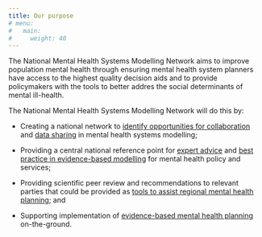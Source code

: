 ```yaml
---
title: Our purpose
# menu:
#   main:
#     weight: 40
---
```


The National Mental Health Systems Modelling Network aims to improve population mental health through ensuring mental health system planners have access to the highest quality decision aids and to provide policymakers with the tools to better addres the social determinants of mental ill-health.

The National Mental Health Systems Modelling Network will do this by:

- Creating a national network to [identify opportunities for collaboration](/blog/resources/planner-resources/) and [data sharing](/blog/resources/modeller-resources/open-code-and-data/) in mental health systems modelling;

- Providing a central national reference point for [expert advice](/members/) and [best practice in evidence-based modelling](/blog/resources/modeller-resources/) for mental health policy and services;

- Providing scientific peer review and recommendations to relevant parties that could be provided as [tools to assist regional mental health planning](/blog/our-work/decision-aids/); and

- Supporting implementation of [evidence-based mental health planning](/categories/publications-mental-health-policy/) on-the-ground.
